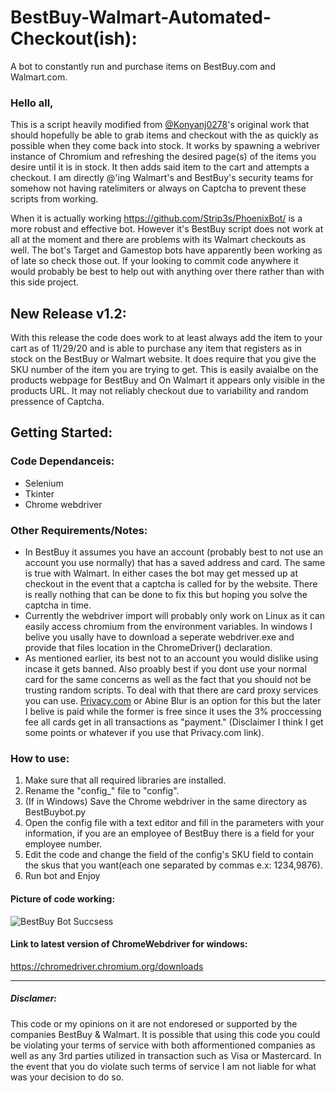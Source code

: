  BestBuy-Walmart-Automated-Checkout(ish):
 =======================================
A bot to constantly run and purchase items on BestBuy.com and Walmart.com. 

### Hello all,

This is a script heavily modified from [@Konyanj0278](https://github.com/Konyanj0278/BestBuy-Automated-Checkout)'s original work that should hopefully be able to grab items and checkout with the as quickly as possible when they come back into stock. It works by spawning a webriver instance of Chromium and refreshing the desired page(s) of the items you desire until it is in stock. It then adds said item to the cart and attempts a checkout. I am directly @'ing Walmart's and BestBuy's security teams for somehow not having ratelimiters or always on Captcha to prevent these scripts from working.

When it is actually working https://github.com/Strip3s/PhoenixBot/ is a more robust and effective bot. However it's BestBuy script does not work at all at the moment and there are problems with its Walmart checkouts as well. The bot's Target and Gamestop bots have apparently been working as of late so check those out. If your looking to commit code anywhere it would probably be best to help out with anything over there rather than with this side project.

New Release v1.2:
----------------
With this release the code does work to at least always add the item to your cart as of 11/29/20 and is able to purchase any item that registers as in stock on the BestBuy or Walmart website. It does require that you give the SKU number of the item you are trying to get. This is easily avaialbe on the products webpage for BestBuy and On Walmart it appears only visible in the products URL. It may not reliably checkout due to variability and random pressence of Captcha.

Getting Started:
---------------
### Code Dependanceis:
 * Selenium
 * Tkinter
 * Chrome webdriver
 
### Other Requirements/Notes:
- In BestBuy it assumes you have an account (probably best to not use an account you use normally) that has a saved address and card. The same is true with Walmart. In either cases the bot may get messed up at checkout in the event that a captcha is called for by the website. There is really nothing that can be done to fix this but hoping you solve the captcha in time.
- Currently the webdriver import will probably only work on Linux as it can easily access chromium from the environment variables. In windows I belive you usally have to download a seperate webdriver.exe and provide that files location in the ChromeDriver() declaration.
- As mentioned earlier, its best not to an account you would dislike using incase it gets banned. Also proably best if you dont use your normal card for the same concerns as well as the fact that you should not be trusting random scripts. To deal with that there are card proxy services you can use. [Privacy.com](https://privacy.com/join/QMYUX) or Abine Blur is an option for this but the later I belive is paid while the former is free since it uses the 3% proccessing fee all cards get in all transactions as "payment." (Disclaimer I think I get some points or whatever if you use that Privacy.com link). 

  
### How to use:
1) Make sure that all required libraries are installed.
2) Rename the "config_" file to "config".
3) (If in Windows) Save the Chrome webdriver in the same directory as BestBuybot.py
4) Open the config file with a text editor and fill in the parameters with your information, if you are an employee of BestBuy there is a field for your employee number.
5) Edit the code and change the field of the config's SKU field to contain the skus that you want(each one separated by commas e.x: 1234,9876).
6) Run bot and Enjoy

#### Picture of code working:
 ![BestBuy Bot Succsess](https://user-images.githubusercontent.com/55165705/98168055-df014300-1e9e-11eb-9eeb-f8911be903d2.JPG)


#### Link to latest version of ChromeWebdriver for windows:
https://chromedriver.chromium.org/downloads


---------------------------
##### Disclamer: 
This code or my opinions on it are not endoresed or supported by the companies BestBuy & Walmart. It is possible that using this code you could be violating your terms of service with both afformentioned companies as well as any 3rd parties utilized in transaction such as Visa or Mastercard. In the event that you do violate such terms of service I am not liable for what was your decision to do so. 
